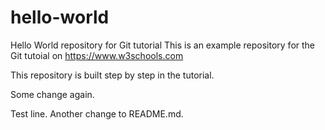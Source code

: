 # hello-world
Hello World repository for Git tutorial
This is an example repository for the Git tutoial on https://www.w3schools.com

This repository is built step by step in the tutorial.

Some change again. 

Test line.
Another change to README.md.
